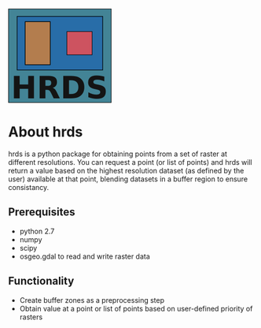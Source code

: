 ![logo](https://github.com/EnvModellingGroup/hdrs/blob/master/docs/logo_small.png)

About hrds
===========
hrds is a python package for obtaining points from a set of raster at different resolutions.
You can request a point (or list of points) and hrds will return a value based on
the highest resolution dataset (as defined by the user) available at that point, blending
datasets in a buffer region to ensure consistancy.

Prerequisites
---------------
* python 2.7
* numpy
* scipy
* osgeo.gdal to read and write raster data

Functionality
---------------
* Create buffer zones as a preprocessing step
* Obtain value at a point or list of points based on user-defined priority of rasters

